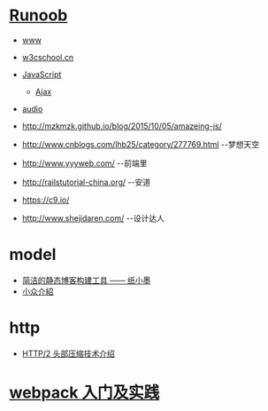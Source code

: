 
# [Runoob](http://www.runoob.com/ )
  * [www](http://blog.csdn.net/u012152619/article/details/48683793)
  * [w3cschool.cn](http://www.w3cschool.cn/h.html)
  * [JavaScript](http://blog.csdn.net/laomaoios/article/details/48574665)
    * [Ajax](http://blog.csdn.net/qing_gee/article/details/48548845)
  * [audio](http://blog.csdn.net/sunboy_2050/article/details/48622023)

* http://mzkmzk.github.io/blog/2015/10/05/amazeing-js/
* http://www.cnblogs.com/lhb25/category/277769.html --梦想天空
* http://www.yyyweb.com/ --前端里
* http://railstutorial-china.org/ --安道
 * https://c9.io/
* http://www.shejidaren.com/ --设计达人 


# model
* [简洁的静态博客构建工具 —— 纸小墨](http://www.inkpaper.io/blog/post/2015/03/01/ink-blog-tool.html)
 * [小众介紹](http://www.appinn.com/inkpaper/)


# http
 * [HTTP/2 头部压缩技术介绍](https://imququ.com/post/header-compression-in-http2.html)

# [webpack 入门及实践](http://www.w3ctech.com/topic/1557)
